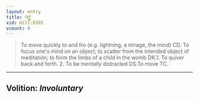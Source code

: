 ```yaml
---
layout: entry
title: འགྱུ་
vid: Hill:0303
vcount: 0
---
```

> To move quickly to and fro (e\.g\. lightning, a mirage, the mind) CD\. To focus one's mind on an object; to scatter from the intended object of meditation; to form the limbs of a child in the womb DK\.1\. To quiver back and forth\. 2\. To be mentally distracted DS\.To move TC\.

---
Volition: _Involuntary_
---

